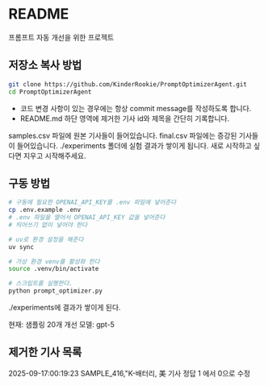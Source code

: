 # README
프롬프트 자동 개선을 위한 프로젝트

## 저장소 복사 방법
```bash
git clone https://github.com/KinderRookie/PromptOptimizerAgent.git
cd PromptOptimizerAgent
```

- 코드 변경 사항이 있는 경우에는 항상 commit message를 작성하도록 합니다. 
- README.md 하단 영역에 제거한 기사 id와 제목을 간단히 기록합니다. 

samples.csv 파일에 원본 기사들이 들어있습니다.
final.csv 파일에는 증강된 기사들이 들어있습니다.
./experiments 폴더에 실험 결과가 쌓이게 됩니다. 새로 시작하고 싶다면 지우고 시작해주세요. 

## 구동 방법
```bash
# 구동에 필요한 OPENAI_API_KEY를 .env 파일에 넣어준다
cp .env.example .env
# .env 파일을 열어서 OPENAI_API_KEY 값을 넣어준다
# 띄어쓰기 없이 넣어야 한다

# uv로 환경 설정을 해준다
uv sync

# 가상 환경 venv를 활성화 한다
source .venv/bin/activate

# 스크립트를 실행한다.
python prompt_optimizer.py
```

./experiments에 결과가 쌓이게 된다.

현재: 샘플링 20개
개선 모델: gpt-5

## 제거한 기사 목록
2025-09-17:00:19:23
SAMPLE_416,"K-배터리, 美 기사 정답 1 에서 0으로 수정
